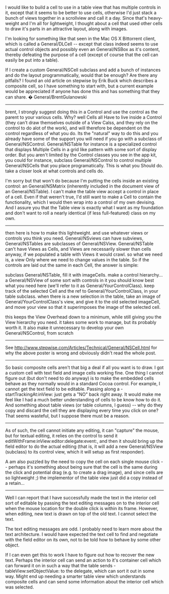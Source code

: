 I would like to build a cell to use in a table view that has multiple controls in it, except that it seems to be better to use cells, otherwise I'd just stack a bunch of views together in a scrollview and call it a day. Since that's heavy-weight and I'm all for lightweight, I thought about a cell that used other cells to draw it's parts in an attractive layout, along with images.

I'm looking for something like that seen in the Mac OS X Bittorrent client, which is called a General/DLCell -- except that class indeed seems to use actual control objects and possibly even an General/NSBox as it's content, thereby defeating the purpose of a cell (except of course that the cell can easily be put into a table).

If I create a custom General/NSCell subclass and add a bunch of instances and do the layout programmatically, would that be enough? Are there any pitfalls? I found an old article on stepwise by Erik Buck which describes a composite cell, so I have something to start with, but a current example would be appreciated if anyone has done this and has something that they can share. � General/BrentGulanowski

----

brent, 
I strongly suggest doing this in a Control and use the control as the parent to your various cells.  Why? well Cells all Have to live inside a Control (they can't draw themselves outside of a View Calss, and they rely on the control to do alot of the work), and will therefore be dependent on the control regardless of what you do.  Its the "natural" way to do this and you already have some of the support you will need if you go with a subclass of General/NSControl.  General/NSTable for instance is a specialized control that displays Multiple Cells in a grid like pattern with some sort of display order.  But you aren't limited by the Control classes you see in the app kit, you could for instance, subclass General/NSControl to control multiple General/NSCells that you place programatically.  This is what you Should do.  take a closer look at what controls and cells do.

I'm sorry but that won't do because I'm putting the cells inside an existing control: an General/NSMatrix (inherently included in the document view of an General/NSTable). I can't make the table view accept a control in place of a cell. Even if that weren't true, I'd still want to make a Cell to contain the functionality, which I would then wrap into a control of my own devising. And I assure you that the Table view is exactly what I want as my foundation and don't want to roll a nearly identical (if less full-featured) class on my own.

----

then here is how to make this lightweight. and use whatever views or controls you think you need.
General/NSviews can have subviews, 
General/NSTables are subclasses of General/NSView.
General/NSTable can't have Views as Cells, and Views are necessarily slower than cells anyway, if we populated a table with Views it would crawl.
so what we need is, a view Only where we need to change values in the table.  So if the controls are laid out the same in each Cell, the answer is simple:

subclass General/NSTable, fill it with imageCells.
make a control hierarchy... a General/NSView of some sort with controls in it you should know best what you need here (we'll refer to it as General/YourControlClass).
keep track of the selected Cell and the ref to General/YourControlClass, in your table subclass.
when there is a new selection in the table, take an image of General/YourControlClass's view, and give it to the old selected imageCell, and move your view so that it superimposes the image of the selected cell.

this keeps the View Overhead down to a minimum, while still giving you the View hierarchy you need.  it takes some work to manage, but its probably worth it.  It also make it unnecessary to develop your own General/NSControl, from scratch

----

See http://www.stepwise.com/Articles/Technical/General/NSCell.html for why the above poster is wrong and obviously didn't read the whole post.

----

So basic composite cells aren't that big a deal if all you want is to draw. I got a custom cell with text field and image cells working fine. One thing I cannot figure out (but don't need to do anyway) is to make the embedded cells behave as they normally would in a standard Cocoa control. For example, I cannot get the text field to be editable. Passing along a - startTrackingAt:inView: just gets a "NO" back right away. It would make me feel like I had a much better understanding of cells to be know how to do it. And something about table views (or table columns, I guess) -- why do they copy and discard the cell they are displaying every time you click on one? That seems wasteful, but I suppose there must be a reason.

----

As of such, the cell cannot initiate any editing, it can "capture" the mouse, but for textual editing, it relies on the control to send it editWithFrame:inView:editor:delegate:event:, and then it should bring up the field editor to do the actual editing (that is, it will add a new General/NSView (subclass) to its control view, which it will setup as first responder).

A am also puzzled by the need to copy the cell on each single mouse click -- perhaps it's something about being sure that the cell is the same during the click and potential drag (e.g. to create a drag image), and since cells are so lightweight ;) the implementor of the table view just did a copy instead of a retain...

----

Well I can report that I have successfully made the text in the interior cell sort of editable by passing the text editing messages on to the interior cell when the mouse location for the double click is within its frame. However, when editing, new text is drawn on top of the old text. I cannot select the text.

The text editing messages are odd. I probably need to learn more about the text architecture. I would have expected the text cell to find and negotiate with the field editor on its own, not to be told how to behave by some other object.

If I can even get this to work I have to figure out how to recover the new text. Perhaps the interior cell can send an action to it's container cell which can forward it on in such a way that the table sends -tableView:setObjectValue: to the delegate, which can sort it out in some way. Might end up needing a smarter table view which understands composite cells and can send some information about the interior cell which was selected.
